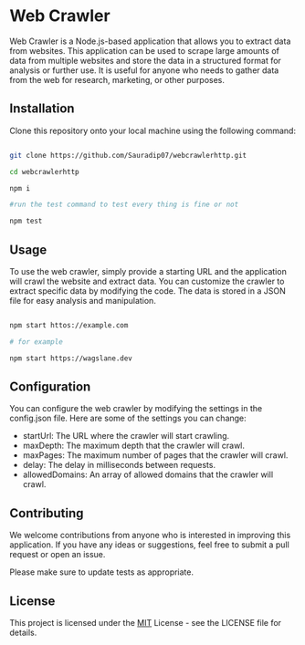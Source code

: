 # Web Crawler
Web Crawler is a Node.js-based application that allows you to extract data from websites. This application can be used to scrape large amounts of data from multiple websites and store the data in a structured format for analysis or further use. It is useful for anyone who needs to gather data from the web for research, marketing, or other purposes.



## Installation
Clone this repository onto your local machine using the following command:

```bash

git clone https://github.com/Sauradip07/webcrawlerhttp.git

cd webcrawlerhttp

npm i

#run the test command to test every thing is fine or not

npm test


```

## Usage
To use the web crawler, simply provide a starting URL and the application will crawl the website and extract data. You can customize the crawler to extract specific data by modifying the code. The data is stored in a JSON file for easy analysis and manipulation.


```bash

npm start httos://example.com
```
```bash
# for example

npm start https://wagslane.dev

```
## Configuration

You can configure the web crawler by modifying the settings in the config.json file. Here are some of the settings you can change:

+ startUrl: The URL where the crawler will start crawling.
+ maxDepth: The maximum depth that the crawler will crawl.
+ maxPages: The maximum number of pages that the crawler will crawl.
+ delay: The delay in milliseconds between requests.
+ allowedDomains: An array of allowed domains that the crawler will crawl.
## Contributing

We welcome contributions from anyone who is interested in improving this application. If you have any ideas or suggestions, feel free to submit a pull request or open an issue.


Please make sure to update tests as appropriate.

## License

This project is licensed under the [MIT](https://choosealicense.com/licenses/mit/) License - see the LICENSE file for details.
